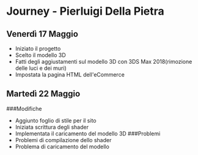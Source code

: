 # Journey - Pierluigi Della Pietra
## Venerdì 17 Maggio
- Iniziato il progetto
- Scelto il modello 3D
- Fatti degli aggiustamenti sul modello 3D con 3DS Max 2018(rimozione delle luci e dei muri)
- Impostata la pagina HTML dell'eCommerce
## Martedì 22 Maggio
###Modifiche
 - Aggiunto foglio di stile per il sito
 - Iniziata scrittura degli shader
 - Implementata il caricamento del modello 3D
###Problemi
 - Problemi di compilazione dello shader
 - Problema di caricamento del modello
